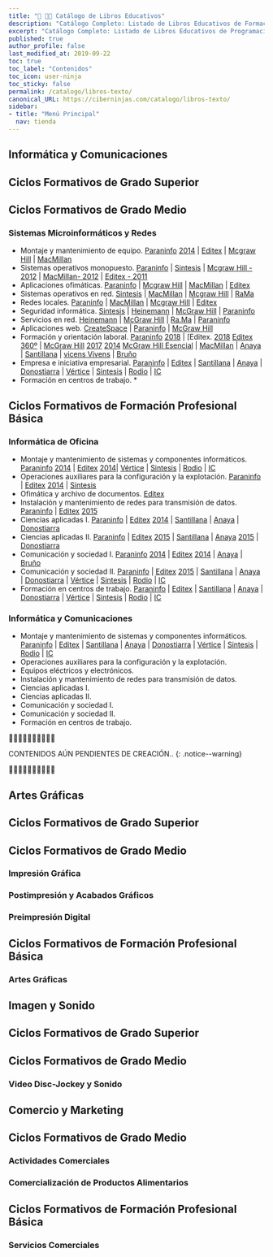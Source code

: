 ```yaml
---
title: "🛒 👩‍🏫 Catálogo de Libros Educativos"
description: "Catálogo Completo: Listado de Libros Educativos de Formación Profesional sobre Programación, Informática, Tecnología y Artes Gráficas."
excerpt: "Catálogo Completo: Listado de Libros Educativos de Programación, Informática, Tecnología y Artes Gráficas."
published: true
author_profile: false
last_modified_at: 2019-09-22
toc: true
toc_label: "Contenidos"
toc_icon: user-ninja
toc_sticky: false
permalink: /catalogo/libros-texto/
canonical_URL: https://ciberninjas.com/catalogo/libros-texto/
sidebar:
- title: "Menú Principal"
  nav: tienda
---
```


## Informática y Comunicaciones

## Ciclos Formativos de Grado Superior

## Ciclos Formativos de Grado Medio
### Sistemas Microinformáticos y Redes
- Montaje y mantenimiento de equipo. [Paraninfo](https://amzn.to/2AhVN3m) [2014](https://amzn.to/2Nfmtu2) | [Editex](https://amzn.to/2NdYRGm) | [Mcgraw Hill](https://amzn.to/2Q7KZ2A) | [MacMillan](https://amzn.to/2Afqwhr)
- Sistemas operativos monopuesto. [Paraninfo](https://amzn.to/2Q7fPZf) | [Sintesis](https://amzn.to/2AcKXM3) | [Mcgraw Hill - 2012](https://amzn.to/34LTdAv) | [MacMillan- 2012](https://amzn.to/2AkuIwc) | [Editex - 2011](https://amzn.to/2AiPQTC)
- Aplicaciones ofimáticas. [Paraninfo](https://amzn.to/2LH2gLL) | [Mcgraw Hill](https://amzn.to/2LH2pPj) | [MacMillan](https://amzn.to/2Az7Edz) | [Editex](https://amzn.to/2AB9VEO)
- Sistemas operativos en red. [Sintesis](https://amzn.to/2Nu2XKq) | [MacMillan](https://amzn.to/2LJthOo) | [Mcgraw Hill](https://amzn.to/2Oeo0jD) | [RaMa](https://amzn.to/2ACACcr)
- Redes locales. [Paraninfo](https://amzn.to/34XMS5c) | [MacMillan](https://amzn.to/30GQMvX) | [Mcgraw Hill](https://amzn.to/2AESFPf) | [Editex](https://amzn.to/30B5dS5)
- Seguridad informática. [Sintesis](https://amzn.to/2NsDcdE) | [Heinemann](https://amzn.to/2LHFovx) | [McGraw Hill](https://amzn.to/2Qn3eks) | [Paraninfo](https://amzn.to/2AAC66P)
- Servicios en red. [Heinemann](https://amzn.to/2NqNzhX) | [McGraw Hill](https://amzn.to/2AADDK7) | [Ra.Ma](https://amzn.to/2LFMTmA) | [Paraninfo](https://amzn.to/2QxotR0)
- Aplicaciones web. [CreateSpace](https://amzn.to/2LKy7LD) | [Paraninfo](https://amzn.to/2NtnQ8I) | [McGraw Hill](https://amzn.to/2NqNJWB)
- Formación y orientación laboral. [Paraninfo](https://amzn.to/32YUZwB) [2018](https://amzn.to/30EbNHH) | [Editex. [2018](https://amzn.to/2QnVrDi) [Editex 360º](https://amzn.to/2LJZghM) | [McGraw Hill](https://amzn.to/2OgTjdC) [2017](https://amzn.to/2LH3PcB) [2014](https://amzn.to/30BVwDa) [McGraw Hill Esencial](https://amzn.to/32SudWs) | [MacMillan](https://amzn.to/331tIK1) | [Anaya](https://amzn.to/2NsE5Tw) | [Santillana](https://amzn.to/30B7LzD) | [vicens Vivens](https://amzn.to/2Nu3EU2) | [Bruño](https://amzn.to/30DrLSj)
- Empresa e iniciativa empresarial. [Paraninfo]() | [Editex]() | [Santillana]() | [Anaya]() | [Donostiarra]() | [Vértice]() | [Sintesis]() | [Rodio]() | [IC]()
- Formación en centros de trabajo. *


## Ciclos Formativos de Formación Profesional Básica
### Informática de Oficina
- Montaje y mantenimiento de sistemas y componentes informáticos. [Paraninfo](https://amzn.to/2QbpRIP) [2014](https://amzn.to/2QbqXnM) | [Editex](https://amzn.to/2Qaw085) [2014](https://amzn.to/2LSGvHt)| [Vértice](https://amzn.to/31mdr1B) | [Sintesis](https://amzn.to/2LO4Ez8) | [Rodio](https://amzn.to/2Q9p6zY) | [IC](https://amzn.to/31lwJ7n)
- Operaciones auxiliares para la configuración y la explotación. [Paraninfo](https://amzn.to/2LuMkMx) | [Editex](https://amzn.to/32KLu3N) [2014](https://amzn.to/2Q3H7iP) | [Sintesis](https://amzn.to/2QbA9sc)
- Ofimática y archivo de documentos. [Editex](https://amzn.to/2NdOIsZ)
- Instalación y mantenimiento de redes para transmisión de datos. [Paraninfo](https://amzn.to/2LR147g) | [Editex](https://amzn.to/2UWlK1N) [2015](https://amzn.to/32PKn3d)
- Ciencias aplicadas I. [Paraninfo](https://amzn.to/2LF7Ii5) | [Editex](https://amzn.to/31jPok9) [2014](https://amzn.to/32Ho13M) | [Santillana](https://amzn.to/2AhQ9hG) | [Anaya](https://amzn.to/2LtC7Qg) | [Donostiarra](https://amzn.to/2UTt7Ha)
- Ciencias aplicadas II. [Paraninfo](https://amzn.to/2M5SIc9) | [Editex](https://amzn.to/32Miyc1) [2015](https://amzn.to/2QaQNZ1) | [Santillana](https://amzn.to/2Q9rruK) | [Anaya](https://amzn.to/34Hzbr0) [2015](https://amzn.to/2NgGfFl) | [Donostiarra](https://amzn.to/2Q7dj5f)
- Comunicación y sociedad I. [Paraninfo](https://amzn.to/30Dszqj) [2014](https://amzn.to/30IDgIa) | [Editex](https://amzn.to/2LItth9) [2014](https://amzn.to/2ABlvjl) | [Anaya](https://amzn.to/2LEsdeK) | [Bruño](https://amzn.to/2AzbdAq)
- Comunicación y sociedad II. [Paraninfo](https://amzn.to/2ABrHYJ) | [Editex](https://amzn.to/2AyYDRA) [2015](https://amzn.to/2QnCjFd) | [Santillana]() | [Anaya](https://amzn.to/2LGcfAK) | [Donostiarra]() | [Vértice]() | [Sintesis]() | [Rodio]() | [IC]()
- Formación en centros de trabajo. [Paraninfo]() | [Editex]() | [Santillana]() | [Anaya]() | [Donostiarra]() | [Vértice]() | [Sintesis]() | [Rodio]() | [IC]()

### Informática y Comunicaciones
- Montaje y mantenimiento de sistemas y componentes informáticos. [Paraninfo]() | [Editex]() | [Santillana]() | [Anaya]() | [Donostiarra]() | [Vértice]() | [Sintesis]() | [Rodio]() | [IC]()
- Operaciones auxiliares para la configuración y la explotación.
- Equipos eléctricos y electrónicos.
- Instalación y mantenimiento de redes para transmisión de datos.
- Ciencias aplicadas I.
- Ciencias aplicadas II.
- Comunicación y sociedad I.
- Comunicación y sociedad II.
- Formación en centros de trabajo.



👷‍♂️🚧🚧👷‍♀️🚧🚧👷‍♂️

CONTENIDOS AÚN PENDIENTES DE CREACIÓN..
{: .notice--warning}

👷‍♂️🚧🚧👷‍♀️🚧🚧👷‍♂️


## Artes Gráficas
## Ciclos Formativos de Grado Superior

## Ciclos Formativos de Grado Medio
### Impresión Gráfica


### Postimpresión y Acabados Gráficos


### Preimpresión Digital


## Ciclos Formativos de Formación Profesional Básica
### Artes Gráficas



## Imagen y Sonido
## Ciclos Formativos de Grado Superior



## Ciclos Formativos de Grado Medio
### Video Disc-Jockey y Sonido




## Comercio y Marketing

## Ciclos Formativos de Grado Medio
### Actividades Comerciales

### Comercialización de Productos Alimentarios

## Ciclos Formativos de Formación Profesional Básica
### Servicios Comerciales


<!-- 
## ¿Qué es la Formación Profesional o los Ciclos Formativos?
## ¿Qué clases de tipos de cursos de formación tecnológica existen en España?
-->
